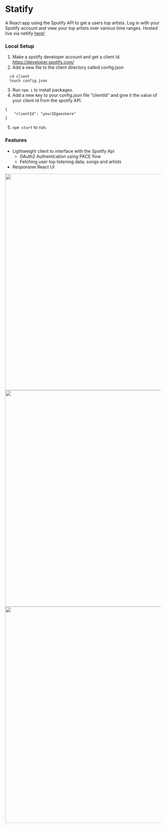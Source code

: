 # Statify
A React app using the Spotify API to get a users top artists. Log in with your Spotify account and view your top artists over various time ranges. Hosted live via netlify [here!](https://statify-jake.netlify.app/)

### Local Setup
  1.   Make a spotify developer account and get a client id. https://developer.spotify.com/
  2.   Add a new file to the client directory called config.json
```
  cd client
  touch config.json
```
  3.   Run `npm i` to install packages.
  4.   Add a new key to your config.json file "clientId" and give it the value of your client id from the spotify API.

```
{
    "clientId": "yourIDgoeshere"
}
```
  5. `npm start` to run.

### Features
- Lightweight client to interface with the Spotify Api
  - OAuth2 Authentication using PKCE flow
  - Fetching user top listening data; songs and artists
- Responsive React UI

<img src="https://github.com/jake-good/Statify/assets/39504124/15a97d30-a786-4cbf-8cf3-03e745c88550" width="700px">
<img src="https://github.com/jake-good/Statify/assets/39504124/ae1a3f3c-c618-4564-bef5-b6191c7d2e31" width="700px">
<img src="https://github.com/jake-good/Statify/assets/39504124/5604e4f8-9726-4d01-b5c7-588396c31ebb" width="700px">
